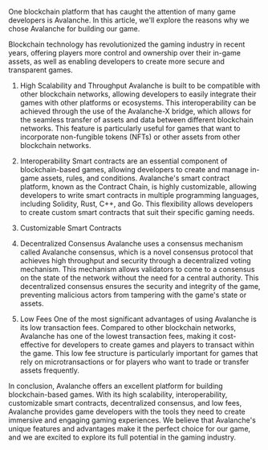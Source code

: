 One blockchain platform that has caught the attention of many game developers is Avalanche. In this article, we'll explore the reasons why we chose Avalanche for building our game.

Blockchain technology has revolutionized the gaming industry in recent years, offering players more control and ownership over their in-game assets, as well as enabling developers to create more secure and transparent games. 

1. High Scalability and Throughput
Avalanche is built to be compatible with other blockchain networks, allowing developers to easily integrate their games with other platforms or ecosystems. This interoperability can be achieved through the use of the Avalanche-X bridge, which allows for the seamless transfer of assets and data between different blockchain networks. This feature is particularly useful for games that want to incorporate non-fungible tokens (NFTs) or other assets from other blockchain networks.

2. Interoperability
Smart contracts are an essential component of blockchain-based games, allowing developers to create and manage in-game assets, rules, and conditions. Avalanche's smart contract platform, known as the Contract Chain, is highly customizable, allowing developers to write smart contracts in multiple programming languages, including Solidity, Rust, C++, and Go. This flexibility allows developers to create custom smart contracts that suit their specific gaming needs.

3. Customizable Smart Contracts

4. Decentralized Consensus
Avalanche uses a consensus mechanism called Avalanche consensus, which is a novel consensus protocol that achieves high throughput and security through a decentralized voting mechanism. This mechanism allows validators to come to a consensus on the state of the network without the need for a central authority. This decentralized consensus ensures the security and integrity of the game, preventing malicious actors from tampering with the game's state or assets.

5. Low Fees
One of the most significant advantages of using Avalanche is its low transaction fees. Compared to other blockchain networks, Avalanche has one of the lowest transaction fees, making it cost-effective for developers to create games and players to transact within the game. This low fee structure is particularly important for games that rely on microtransactions or for players who want to trade or transfer assets frequently.

In conclusion, Avalanche offers an excellent platform for building blockchain-based games. With its high scalability, interoperability, customizable smart contracts, decentralized consensus, and low fees, Avalanche provides game developers with the tools they need to create immersive and engaging gaming experiences. We believe that Avalanche's unique features and advantages make it the perfect choice for our game, and we are excited to explore its full potential in the gaming industry.
